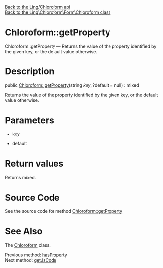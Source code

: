 [Back to the Ling/Chloroform api](https://github.com/lingtalfi/Chloroform/blob/master/doc/api/Ling/Chloroform.md)<br>
[Back to the Ling\Chloroform\Form\Chloroform class](https://github.com/lingtalfi/Chloroform/blob/master/doc/api/Ling/Chloroform/Form/Chloroform.md)


Chloroform::getProperty
================



Chloroform::getProperty — Returns the value of the property identified by the given key, or the default value otherwise.




Description
================


public [Chloroform::getProperty](https://github.com/lingtalfi/Chloroform/blob/master/doc/api/Ling/Chloroform/Form/Chloroform/getProperty.md)(string $key, ?$default = null) : mixed




Returns the value of the property identified by the given key, or the default value otherwise.




Parameters
================


- key

    

- default

    


Return values
================

Returns mixed.








Source Code
===========
See the source code for method [Chloroform::getProperty](https://github.com/lingtalfi/Chloroform/blob/master/Form/Chloroform.php#L436-L442)


See Also
================

The [Chloroform](https://github.com/lingtalfi/Chloroform/blob/master/doc/api/Ling/Chloroform/Form/Chloroform.md) class.

Previous method: [hasProperty](https://github.com/lingtalfi/Chloroform/blob/master/doc/api/Ling/Chloroform/Form/Chloroform/hasProperty.md)<br>Next method: [getJsCode](https://github.com/lingtalfi/Chloroform/blob/master/doc/api/Ling/Chloroform/Form/Chloroform/getJsCode.md)<br>

